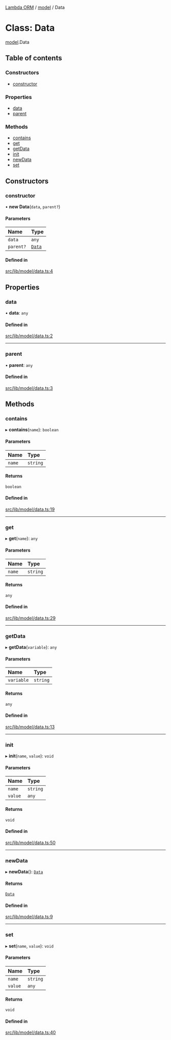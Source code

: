 [Lambda ORM](../README.md) / [model](../modules/model.md) / Data

# Class: Data

[model](../modules/model.md).Data

## Table of contents

### Constructors

- [constructor](model.Data.md#constructor)

### Properties

- [data](model.Data.md#data)
- [parent](model.Data.md#parent)

### Methods

- [contains](model.Data.md#contains)
- [get](model.Data.md#get)
- [getData](model.Data.md#getdata)
- [init](model.Data.md#init)
- [newData](model.Data.md#newdata)
- [set](model.Data.md#set)

## Constructors

### constructor

• **new Data**(`data`, `parent?`)

#### Parameters

| Name | Type |
| :------ | :------ |
| `data` | `any` |
| `parent?` | [`Data`](model.Data.md) |

#### Defined in

[src/lib/model/data.ts:4](https://github.com/FlavioLionelRita/lambda-orm/blob/36f1fb3/src/lib/model/data.ts#L4)

## Properties

### data

• **data**: `any`

#### Defined in

[src/lib/model/data.ts:2](https://github.com/FlavioLionelRita/lambda-orm/blob/36f1fb3/src/lib/model/data.ts#L2)

___

### parent

• **parent**: `any`

#### Defined in

[src/lib/model/data.ts:3](https://github.com/FlavioLionelRita/lambda-orm/blob/36f1fb3/src/lib/model/data.ts#L3)

## Methods

### contains

▸ **contains**(`name`): `boolean`

#### Parameters

| Name | Type |
| :------ | :------ |
| `name` | `string` |

#### Returns

`boolean`

#### Defined in

[src/lib/model/data.ts:19](https://github.com/FlavioLionelRita/lambda-orm/blob/36f1fb3/src/lib/model/data.ts#L19)

___

### get

▸ **get**(`name`): `any`

#### Parameters

| Name | Type |
| :------ | :------ |
| `name` | `string` |

#### Returns

`any`

#### Defined in

[src/lib/model/data.ts:29](https://github.com/FlavioLionelRita/lambda-orm/blob/36f1fb3/src/lib/model/data.ts#L29)

___

### getData

▸ **getData**(`variable`): `any`

#### Parameters

| Name | Type |
| :------ | :------ |
| `variable` | `string` |

#### Returns

`any`

#### Defined in

[src/lib/model/data.ts:13](https://github.com/FlavioLionelRita/lambda-orm/blob/36f1fb3/src/lib/model/data.ts#L13)

___

### init

▸ **init**(`name`, `value`): `void`

#### Parameters

| Name | Type |
| :------ | :------ |
| `name` | `string` |
| `value` | `any` |

#### Returns

`void`

#### Defined in

[src/lib/model/data.ts:50](https://github.com/FlavioLionelRita/lambda-orm/blob/36f1fb3/src/lib/model/data.ts#L50)

___

### newData

▸ **newData**(): [`Data`](model.Data.md)

#### Returns

[`Data`](model.Data.md)

#### Defined in

[src/lib/model/data.ts:9](https://github.com/FlavioLionelRita/lambda-orm/blob/36f1fb3/src/lib/model/data.ts#L9)

___

### set

▸ **set**(`name`, `value`): `void`

#### Parameters

| Name | Type |
| :------ | :------ |
| `name` | `string` |
| `value` | `any` |

#### Returns

`void`

#### Defined in

[src/lib/model/data.ts:40](https://github.com/FlavioLionelRita/lambda-orm/blob/36f1fb3/src/lib/model/data.ts#L40)
